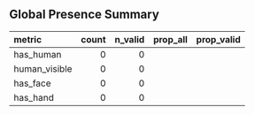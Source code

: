 ## Global Presence Summary

| metric        |   count |   n_valid | prop_all   | prop_valid   |
|:--------------|--------:|----------:|:-----------|:-------------|
| has_human     |       0 |         0 |            |              |
| human_visible |       0 |         0 |            |              |
| has_face      |       0 |         0 |            |              |
| has_hand      |       0 |         0 |            |              |